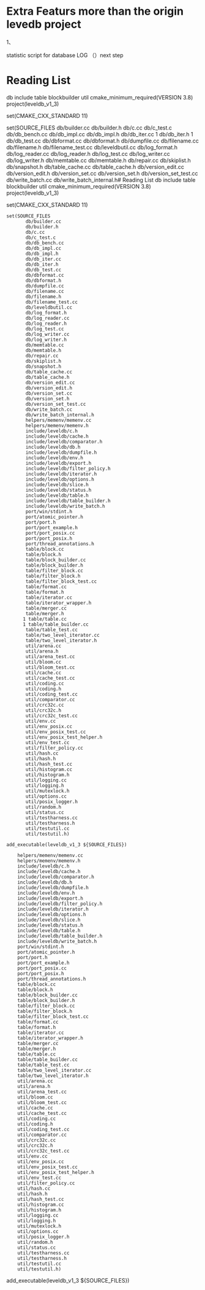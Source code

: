 # Extra Featurs more than the origin levedb project
1、

statistic script for database LOG （）next step





# Reading List
db
include
table
  blockbuilder
util
cmake_minimum_required(VERSION 3.8)
project(leveldb_v1_3)

set(CMAKE_CXX_STANDARD 11)

set(SOURCE_FILES
        db/builder.cc
        db/builder.h
        db/c.cc
        db/c_test.c
        db/db_bench.cc
        db/db_impl.cc
        db/db_impl.h
        db/db_iter.cc 1
        db/db_iter.h  1
        db/db_test.cc
        db/dbformat.cc
        db/dbformat.h
        db/dumpfile.cc
        db/filename.cc
        db/filename.h
        db/filename_test.cc
        db/leveldbutil.cc
        db/log_format.h
        db/log_reader.cc
        db/log_reader.h
        db/log_test.cc
        db/log_writer.cc
        db/log_writer.h
        db/memtable.cc
        db/memtable.h
        db/repair.cc
        db/skiplist.h
        db/snapshot.h
        db/table_cache.cc
        db/table_cache.h
        db/version_edit.cc
        db/version_edit.h
        db/version_set.cc
        db/version_set.h
        db/version_set_test.cc
        db/write_batch.cc
        db/write_batch_internal.h# Reading List
db
include
table
  blockbuilder
util
cmake_minimum_required(VERSION 3.8)
project(leveldb_v1_3)

set(CMAKE_CXX_STANDARD 11)

 ``` 
set(SOURCE_FILES
        db/builder.cc
        db/builder.h
        db/c.cc
        db/c_test.c
        db/db_bench.cc
        db/db_impl.cc
        db/db_impl.h
        db/db_iter.cc
        db/db_iter.h
        db/db_test.cc
        db/dbformat.cc
        db/dbformat.h
        db/dumpfile.cc
        db/filename.cc
        db/filename.h
        db/filename_test.cc
        db/leveldbutil.cc
        db/log_format.h
        db/log_reader.cc
        db/log_reader.h
        db/log_test.cc
        db/log_writer.cc
        db/log_writer.h
        db/memtable.cc
        db/memtable.h
        db/repair.cc
        db/skiplist.h
        db/snapshot.h
        db/table_cache.cc
        db/table_cache.h
        db/version_edit.cc
        db/version_edit.h
        db/version_set.cc
        db/version_set.h
        db/version_set_test.cc
        db/write_batch.cc
        db/write_batch_internal.h
        helpers/memenv/memenv.cc
        helpers/memenv/memenv.h
        include/leveldb/c.h
        include/leveldb/cache.h
        include/leveldb/comparator.h
        include/leveldb/db.h
        include/leveldb/dumpfile.h
        include/leveldb/env.h
        include/leveldb/export.h
        include/leveldb/filter_policy.h
        include/leveldb/iterator.h
        include/leveldb/options.h
        include/leveldb/slice.h
        include/leveldb/status.h
        include/leveldb/table.h
        include/leveldb/table_builder.h
        include/leveldb/write_batch.h
        port/win/stdint.h
        port/atomic_pointer.h
        port/port.h
        port/port_example.h
        port/port_posix.cc
        port/port_posix.h
        port/thread_annotations.h
        table/block.cc
        table/block.h
        table/block_builder.cc
        table/block_builder.h
        table/filter_block.cc
        table/filter_block.h
        table/filter_block_test.cc
        table/format.cc
        table/format.h
        table/iterator.cc
        table/iterator_wrapper.h
        table/merger.cc
        table/merger.h
       1 table/table.cc
       1 table/table_builder.cc
        table/table_test.cc
        table/two_level_iterator.cc
        table/two_level_iterator.h
        util/arena.cc
        util/arena.h
        util/arena_test.cc
        util/bloom.cc
        util/bloom_test.cc
        util/cache.cc
        util/cache_test.cc
        util/coding.cc
        util/coding.h
        util/coding_test.cc
        util/comparator.cc
        util/crc32c.cc
        util/crc32c.h
        util/crc32c_test.cc
        util/env.cc
        util/env_posix.cc
        util/env_posix_test.cc
        util/env_posix_test_helper.h
        util/env_test.cc
        util/filter_policy.cc
        util/hash.cc
        util/hash.h
        util/hash_test.cc
        util/histogram.cc
        util/histogram.h
        util/logging.cc
        util/logging.h
        util/mutexlock.h
        util/options.cc
        util/posix_logger.h
        util/random.h
        util/status.cc
        util/testharness.cc
        util/testharness.h
        util/testutil.cc
        util/testutil.h)

add_executable(leveldb_v1_3 ${SOURCE_FILES})

```
        helpers/memenv/memenv.cc
        helpers/memenv/memenv.h
        include/leveldb/c.h
        include/leveldb/cache.h
        include/leveldb/comparator.h
        include/leveldb/db.h
        include/leveldb/dumpfile.h
        include/leveldb/env.h
        include/leveldb/export.h
        include/leveldb/filter_policy.h
        include/leveldb/iterator.h
        include/leveldb/options.h
        include/leveldb/slice.h
        include/leveldb/status.h
        include/leveldb/table.h
        include/leveldb/table_builder.h
        include/leveldb/write_batch.h
        port/win/stdint.h
        port/atomic_pointer.h
        port/port.h
        port/port_example.h
        port/port_posix.cc
        port/port_posix.h
        port/thread_annotations.h
        table/block.cc
        table/block.h
        table/block_builder.cc
        table/block_builder.h
        table/filter_block.cc
        table/filter_block.h
        table/filter_block_test.cc
        table/format.cc
        table/format.h
        table/iterator.cc
        table/iterator_wrapper.h
        table/merger.cc
        table/merger.h
        table/table.cc
        table/table_builder.cc
        table/table_test.cc
        table/two_level_iterator.cc
        table/two_level_iterator.h
        util/arena.cc
        util/arena.h
        util/arena_test.cc
        util/bloom.cc
        util/bloom_test.cc
        util/cache.cc
        util/cache_test.cc
        util/coding.cc
        util/coding.h
        util/coding_test.cc
        util/comparator.cc
        util/crc32c.cc
        util/crc32c.h
        util/crc32c_test.cc
        util/env.cc
        util/env_posix.cc
        util/env_posix_test.cc
        util/env_posix_test_helper.h
        util/env_test.cc
        util/filter_policy.cc
        util/hash.cc
        util/hash.h
        util/hash_test.cc
        util/histogram.cc
        util/histogram.h
        util/logging.cc
        util/logging.h
        util/mutexlock.h
        util/options.cc
        util/posix_logger.h
        util/random.h
        util/status.cc
        util/testharness.cc
        util/testharness.h
        util/testutil.cc
        util/testutil.h)

add_executable(leveldb_v1_3 ${SOURCE_FILES})
